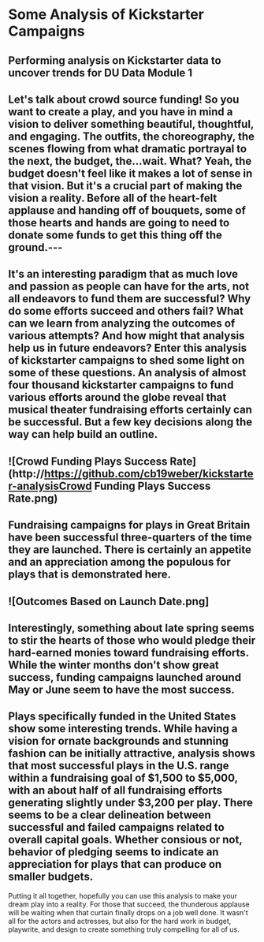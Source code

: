 # Some Analysis of Kickstarter Campaigns
Performing analysis on Kickstarter data to uncover trends for DU Data Module 1
---
Let's talk about crowd source funding! So you want to create a play, and you have in mind a vision to deliver something beautiful, thoughtful, and engaging. The outfits, the choreography, the scenes flowing from what dramatic portrayal to the next, the budget, the...wait. What? Yeah, the budget doesn't feel like it makes a lot of sense in that vision. But it's a crucial part of making the vision a reality. Before all of the heart-felt applause and handing off of bouquets, some of those hearts and hands are going to need to donate some funds to get this thing off the ground.---
---
It's an interesting paradigm that as much love and passion as people can have for the arts, not all endeavors to fund them are successful? Why do some efforts succeed and others fail? What can we learn from analyzing the outcomes of various attempts? And how might that analysis help us in future endeavors? Enter this analysis of kickstarter campaigns to shed some light on some of these questions. An analysis of almost four thousand kickstarter campaigns to fund various efforts around the globe reveal that musical theater fundraising efforts certainly can be successful. But a few key decisions along the way can help build an outline.
---
![Crowd Funding Plays Success Rate](http://https://github.com/cb19weber/kickstarter-analysisCrowd Funding Plays Success Rate.png)
---
Fundraising campaigns for plays in Great Britain have been successful three-quarters of the time they are launched. There is certainly an appetite and an appreciation among the populous for plays that is demonstrated here.
---
![Outcomes Based on Launch Date.png]
---
Interestingly, something about late spring seems to stir the hearts of those who would pledge their hard-earned monies toward fundraising efforts. While the winter months don't show great success, funding campaigns launched around May or June seem to have the most success.
---
Plays specifically funded in the United States show some interesting trends. While having a vision for ornate backgrounds and stunning fashion can be initially attractive, analysis shows that most successful plays in the U.S. range within a fundraising goal of $1,500 to $5,000, with an about half of all fundraising efforts generating slightly under $3,200 per play. There seems to be a clear delineation between successful and failed campaigns related to overall capital goals. Whether consious or not, behavior of pledging seems to indicate an appreciation for plays that can produce on smaller budgets.
---
Putting it all together, hopefully you can use this analysis to make your dream play into a reality. For those that succeed, the thunderous applause will be waiting when that curtain finally drops on a job well done. It wasn't all for the actors and actresses, but also for the hard work in budget, playwrite, and design to create something truly compelling for all of us.
